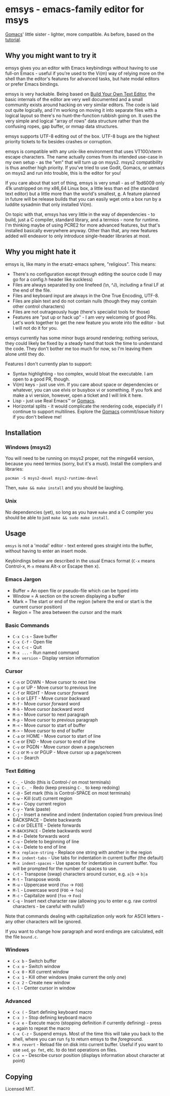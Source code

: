 # emsys - emacs-family editor for msys

[Gomacs][gomacs]' little sister - lighter, more compatible. As before, based
on the [tutorial][tutorial].

## Why you might want to try it

emsys gives you an editor with Emacs keybindings without having to use full-on
Emacs - useful if you're used to the Vi(m) way of relying more on the shell than
the editor's features for advanced tasks, but hate modal editors or prefer Emacs
bindings.

emsys is very hackable. Being based on [Build Your Own Text Editor][tutorial],
the basic internals of the editor are very well documented and a small community
exists around hacking on very similar editors. The code is laid out quite
logically, and I'm working on moving it into separate files with a logical
layout so there's no hunt-the-function rubbish going on. It uses the very simple
and logical "array of rows" data structure rather than the confusing ropes, gap
buffer, or mmap data structures.

emsys supports UTF-8 editing out of the box. UTF-8 bugs are the highest priority
tickets to fix besides crashes or corruption.

emsys is compatible with any unix-like environment that uses VT100/xterm escape
characters. The name actually comes from its intended use-case in my own setup -
as the "em" that will turn up on msys2. msys2 compatibility is thus another high
priority. If you've tried to use Godit, Gomacs, or uemacs on msys2 and run into
trouble, this is the editor for you!

If you care about that sort of thing, emsys is very small - as of 1bd6009 only
41k unstripped on my x86_64 Linux box, a little less than ed (the standard text
editor) but a little more than the world's smallest,
[e](https://github.com/japanoise/e).  A feature planned in future will be
release builds that you can easily wget onto a box run by a luddite sysadmin
that only installed Vi(m).

On topic with that, emsys has very little in the way of dependencies - to build,
just a C compiler, standard library, and a termios - none for runtime. I'm
thinking maybe of using PCRE2 for more advanced features, but that's installed
basically everywhere anyway. Other than that, any new features added will
endeavor to only introduce single-header libraries at most.

## Why you might hate it

emsys is, like many in the ersatz-emacs sphere, "religious". This means:

* There's no configuration except through editing the source code (I may go for
  a config.h header like suckless)
* Files are always separated by one linefeed (\n, ^J), including a final LF at
  the end of the file.
* Files and keyboard input are always in the One True Encoding, UTF-8.
* Files are plain text and do not contain nulls (though they may contain other
  control characters)
* Files are not outrageously huge (there's specialist tools for those)
* Features are "put up or hack up" - I am very welcoming of good PRs. Let's work
  together to get the new feature you wrote into the editor - but I will not do
  it for you.
  
emsys currently has some minor bugs around rendering; nothing serious, they
could likely be fixed by a steady hand that took the time to understand the
code. They don't bother me too much for now, so I'm leaving them alone until
they do.

Features I don't currently plan to support:

- Syntax highlighting - too complex, would bloat the executable. I am open to a
  good PR, though.
- Vi(m) keys - just use vim. If you care about space or dependencies or
  whatever, you can use elvis or busybox vi or something. If you fork and make a
  vi version, however, open a ticket and I will link it here.
- Lisp - just use Real Emacs™ or [Gomacs][gomacs].
- Horizontal splits - it would complicate the rendering code, especially if I
  continue to support multilines. Explore the [Gomacs][gomacs] commit/issue
  history if you don't believe me!

## Installation

### Windows (msys2)

You will need to be running on msys2 proper, not the mingw64 version, because
you need termios (sorry, but it's a must). Install the compliers and libraries:

    pacman -S msys2-devel msys2-runtime-devel
    
Then, `make && make install` and you should be laughing.

### Unix

No dependencies (yet), so long as you have `make` and a C compiler you should
be able to just `make && sudo make install`.

[gomacs]: https://github.com/japanoise/gomacs
[tutorial]: https://viewsourcecode.org/snaptoken/kilo/index.html

## Usage

`emsys` is not a 'modal' editor - text entered goes straight into the buffer,
without having to enter an insert mode.

Keybindings below are described in the usual Emacs format (`C-x` means
Control-x, `M-x` means Alt-x or Escape then x).

### Emacs Jargon

* Buffer = An open file or pseudo-file which can be typed into
* Window = A section on the screen displaying a buffer
* Mark = The start or end of the region (where the end or start is the
  current cursor position)
* Region = The area between the cursor and the mark

### Basic Commands

* `C-x C-s` - Save buffer
* `C-x C-f` - Open file
* `C-x C-c` - Quit
* `M-x ...` - Run named command
* `M-x version` - Display version information

### Cursor

* `C-n` or DOWN - Move cursor to *n*ext line
* `C-p` or UP - Move cursor to *p*revious line
* `C-f` or RIGHT - Move cursor *f*orward
* `C-b` or LEFT - Move cursor *b*ackward
* `M-f` - Move cursor *f*orward word
* `M-b` - Move cursor *b*ackward word
* `M-n` - Move cursor to *n*ext paragraph
* `M-p` - Move cursor to *p*revious paragraph
* `M-<` - Move cursor to start of buffer
* `M->` - Move cursor to end of buffer
* `C-a` or HOME - Move cursor to start of line
* `C-e` or END - Move cursor to end of line
* `C-v` or PGDN - Move cursor down a page/screen
* `C-z` or `M-v` or PGUP - Move cursor up a page/screen
* `C-s` - *S*earch

### Text Editing

* `C-_` - Undo (this is Control-/ on most terminals)
*  `C-x C-_` - Redo (keep pressing `C-_` to keep redoing)
* `C-@` - Set mark (this is Control-SPACE on most terminals)
* `C-w` - Kill (cut) current region
* `M-w` - Copy current region
* `C-y` - Yank (paste)
* `C-j` - Insert a newline and indent (indentation copied from previous line)
* BACKSPACE - Delete backwards
* `C-d` or DELETE - Delete forwards
* `M-BACKSPACE` - Delete backwards word
* `M-d` - Delete forwards word
* `C-u` - Delete to beginning of line
* `C-k` - Delete to end of line
* `M-x replace-string` - Replace one string with another in the region
* `M-x indent-tabs` - Use tabs for indentation in current buffer (the default)
* `M-x indent-spaces` - Use spaces for indentation in current buffer. You will
  be prompted for the number of spaces to use.
* `C-t` - Transpose (swap) characters around cursor, e.g. `a|b` -> `b|a`
* `M-t` - Transpose words
* `M-u` - Uppercase word (`foo` -> `FOO`)
* `M-l` - Lowercase word (`FOO` -> `foo`)
* `M-c` - Capitalize word (`foo` -> `Foo`)
* `C-q` - Insert next character raw (allowing you to enter e.g. raw control
  characters - be careful with nulls!)

Note that commands dealing with capitalization only work for ASCII letters - any
other characters will be ignored.

If you want to change how paragraph and word endings are calculated, edit the
file `bound.c`.

### Windows

* `C-x b` - Switch buffer
* `C-x o` - Switch window
* `C-x 0` - Kill current window
* `C-x 1` - Kill other windows (make current the only *one*)
* `C-x 2` - Create new window
* `C-l` - Center cursor in window

### Advanced

* `C-x (` - Start defining keyboard macro
* `C-x )` - Stop defining keyboard macro
* `C-x e` - Execute macro (stopping definition if currently defining) - press
  `e` again to repeat the macro
* `C-x C-z` - Suspend emsys. Most of the time this will take you back to the
  shell, where you can run `fg` to return emsys to the *f*ore*g*round.
* `M-x revert` - Reload file on disk into current buffer. Useful if you want to
  use `sed`, `go fmt`, etc. to do text operations on files.
* `C-x =` - Describe cursor position (displays information about character at
  point)

## Copying

Licensed MIT.
